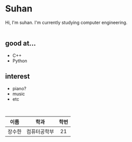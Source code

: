 # Suhan  
Hi, I'm suhan. I'm currently studying computer engineering.  
<br>

## good at...  
- C++  
- Python  
  
## interest  
- piano?  
- music  
- etc
  
<br>

| 이름 | 학과 | 학번 |
| :---: | :---: | :---: |
|장수한|컴퓨터공학부|21|